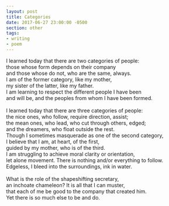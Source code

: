 ```yaml
---
layout: post
title: Categories
date: 2017-06-27 23:00:00 -0500
section: other
tags:
- writing
- poem
---
```


I learned today that there are two categories of people:  
those whose form depends on their company  
and those whose do not, who are the same, always.  
I am of the former category, like my mother,  
my sister of the latter, like my father.  
I am learning to respect the different people I have been  
and will be, and the peoples from whom I have been formed.  
<br>
I learned today that there are three categories of people:  
the nice ones, who follow, require direction, assist;  
the mean ones, who lead, who cut through others, edged;  
and the dreamers, who float outside the rest.  
Though I sometimes masquerade as one of the second category,  
I believe that I am, at heart, of the first,  
guided by my mother, who is of the third.  
I am struggling to achieve moral clarity or orientation,  
let alone movement. There is nothing and/or everything to follow.  
Edgeless, I bleed into the surroundings, ink in water.  
<br>
What is the role of the shapeshifting secretary,  
an inchoate chameleon? It is all that I can muster,  
that each of me be good to the company that created him.  
Yet there is so much else to be and do.  
